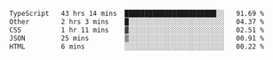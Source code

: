<!--START_SECTION:waka-->

```txt
TypeScript   43 hrs 14 mins  ███████████████████████░░   91.69 %
Other        2 hrs 3 mins    █░░░░░░░░░░░░░░░░░░░░░░░░   04.37 %
CSS          1 hr 11 mins    ▓░░░░░░░░░░░░░░░░░░░░░░░░   02.51 %
JSON         25 mins         ▒░░░░░░░░░░░░░░░░░░░░░░░░   00.91 %
HTML         6 mins          ░░░░░░░░░░░░░░░░░░░░░░░░░   00.22 %
```

<!--END_SECTION:waka-->

